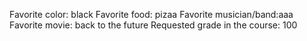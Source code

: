 Favorite color: black 
Favorite food: pizaa
Favorite musician/band:aaa 
Favorite movie: back to the future
Requested grade in the course: 100

